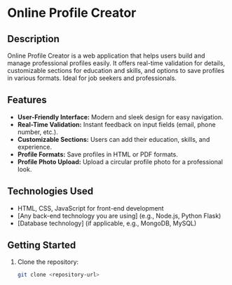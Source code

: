 # Online Profile Creator

## Description
Online Profile Creator is a web application that helps users build and manage professional profiles easily. It offers real-time validation for details, customizable sections for education and skills, and options to save profiles in various formats. Ideal for job seekers and professionals.

## Features
- **User-Friendly Interface:** Modern and sleek design for easy navigation.
- **Real-Time Validation:** Instant feedback on input fields (email, phone number, etc.).
- **Customizable Sections:** Users can add their education, skills, and experience.
- **Profile Formats:** Save profiles in HTML or PDF formats.
- **Profile Photo Upload:** Upload a circular profile photo for a professional look.

## Technologies Used
- HTML, CSS, JavaScript for front-end development
- [Any back-end technology you are using] (e.g., Node.js, Python Flask)
- [Database technology] (if applicable, e.g., MongoDB, MySQL)

## Getting Started
1. Clone the repository:
   ```bash
   git clone <repository-url>
